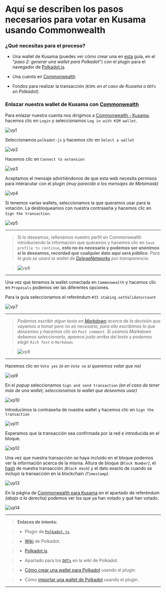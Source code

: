 # Aquí se describen los pasos necesarios para votar en Kusama usando Commonwealth

### ¿Qué necesitas para el proceso?

- Una wallet de Kusama (puedes ver cómo crear una en [esta](https://wiki.colmenalabs.org/claimDots/) guía, en el "_paso 2: generar una wallet para Polkadot_") con el plugin para el navegador de [Polkadot.js](https://chrome.google.com/webstore/detail/polkadot%7Bjs%7D-extension/mopnmbcafieddcagagdcbnhejhlodfdd?hl=en).

- Una cuenta en [Commonwealth](https://commonwealth.im)

- Fondos para realizar la transacción _(`KSMs` en el caso de Kusama o `DOTs` en Polkadot)_.

### Enlazar nuestra wallet de Kusama con [Commonwealth](https://commonwealth.im)

Para enlazar nuestra cuenta nos dirigimos a [Commonwealth - Kusama](https://commonwealth.im/kusama/), hacemos clic en `Login` y seleccionamos `Log in with KSM wallet`.

![vp1](images/polkadot/vp1.png)

Seleccionamos `polkadot-js` y hacemos clic en `Select a wallet`

![vp2](images/polkadot/vp2.png)

Hacemos clic en `Connect to extension`

![vp3](images/polkadot/vp3.png)

Aceptamos el mensaje advirtiéndonos de que esta web necesita permisos para interacutar con el plugin _(muy parecido a los mensajes de Metamask)_

![vp4](images/polkadot/vp4.png)

Si tenemos varias wallets, seleccionamos la que queramos usar para la votación. La desbloqueamos con nuestra contraseña y hacemos clic en `Sign the transaction`.

![vp5](images/polkadot/vp5.png)

---

>Si lo deseamos, rellenamos nuestro perfil en Commonwealth introduciendo la información que queramos y hacemos clic en `Save profile to continue`, **esto no es necesario y podemos ser anónimos si lo deseamos, recordad que cualquier dato aquí será público**. _Para la guía se usará la wallet de [DelegaNetworks](https://polkadot.js.org/apps/#/staking/query/CoqysGbay3t3Q7hXgEmGJJquhYYpo8PqLwvW1WsUwR7KvXm) por transparencia_.

> ![vp6](images/polkadot/vp6.png)

---

Una vez que tenemos la wallet conectada en `Commonwealth` y hacemos clic en `Proposals` podemos ver las diferentes opciones. 

Para la guía seleccionamos el referéndum `#33 staking.setValidatorcount`

![vp7](images/polkadot/vp7.png)

---

>_Podemos escribir algun texto en [Markdown](https://es.wikipedia.org/wiki/Markdown) acerca de la decisión que vayamos a tomar pero no es necesario, para ello escribimos lo que deseemos y hacemos clic en `Post comment`. Si usamos Markdown debemos seleccionarlo, aparece justo arriba del texto y podemos elegir `Rich Text` o `Markdown`._

>![vp8](images/polkadot/vp8.png)

---

Hacemos clic en `Vote yes` _(o en `Vote no` si queremos votar que no)_

![vp9](images/polkadot/vp9.png)

En el _popup_ seleccionamos `Sign and send transaction` _(en el caso de tener más de una wallet, seleccionamos la wallet que deseemos usar)_

![vp10](images/polkadot/vp10.png)

Introducimos la contraseña de nuestra wallet y hacemos clic en `Sign the transaction`

![vp11](images/polkadot/vp11.png)

Esperamos que la transacción sea confirmada por la red e introducida en el bloque.

![vp12](images/polkadot/vp12.png)

Una vez que nuestra transacción se haya incluido en el bloque podemos ver la información acerca de la misma. Altura de bloque _(`Block Number`)_, el [hash](https://es.wikipedia.org/wiki/Funci%C3%B3n_hash_criptogr%C3%A1fica) de nuestra transacción _(`Block Hash`)_ y el dato exacto de cuando se incluyó la transacción en la blockchain _(`Timestamp`)_.

![vp13](images/polkadot/vp13.png)


En la página de [Commonwealth para Kusama](https://commonwealth.im/kusama/proposal/referendum/33-stakingsetvalidatorcount333) en el apartado de referéndum _(abajo a la derecha)_ podemos ver los que ya han votado y qué han votado.

![vp14](images/polkadot/vp14.png)

---

> **Enlaces de interés:**

> - Plugin de [`Polkadot.js`](https://chrome.google.com/webstore/detail/polkadot%7Bjs%7D-extension/mopnmbcafieddcagagdcbnhejhlodfdd?hl=en).

> - [Wiki](https://wiki.polkadot.network/docs/en/) de Polkadot.

> - [Polkadot.js](https://polkadot.js.org/apps/#/explorer).

> - Apartado para los [`DOTs`](https://wiki.polkadot.network/docs/en/learn-DOT) en la wiki de Polkadot.

> - [Cómo crear una wallet para Polkadot](https://wiki.colmenalabs.org/claimDots/) usando el plugin.

> - Cómo [importar una wallet de Polkadot](https://wiki.colmenalabs.org/claimDots/) usando el plugin.

---